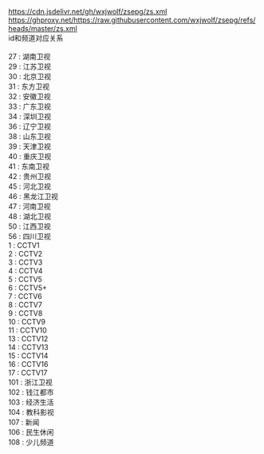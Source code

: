https://cdn.jsdelivr.net/gh/wxjwolf/zsepg/zs.xml
<br>
https://ghproxy.net/https://raw.githubusercontent.com/wxjwolf/zsepg/refs/heads/master/zs.xml
<br>
id和频道对应关系<br>
<br>
27 : 湖南卫视<br>
29 : 江苏卫视<br>
30 : 北京卫视<br>
31 : 东方卫视<br>
32 : 安徽卫视<br>
33 : 广东卫视<br>
34 : 深圳卫视<br>
36 : 辽宁卫视<br>
38 : 山东卫视<br>
39 : 天津卫视<br>
40 : 重庆卫视<br>
41 : 东南卫视<br>
42 : 贵州卫视<br>
45 : 河北卫视<br>
46 : 黑龙江卫视<br>
47 : 河南卫视<br>
48 : 湖北卫视<br>
50 : 江西卫视<br>
56 : 四川卫视<br>
1 : CCTV1<br>
2 : CCTV2<br>
3 : CCTV3<br>
4 : CCTV4<br>
5 : CCTV5<br>
6 : CCTV5+<br>
7 : CCTV6<br>
8 : CCTV7<br>
9 : CCTV8<br>
10 : CCTV9<br>
11 : CCTV10<br>
13 : CCTV12<br>
14 : CCTV13<br>
15 : CCTV14<br>
16 : CCTV16<br>
17 : CCTV17<br>
101 : 浙江卫视<br>
102 : 钱江都市<br>
103 : 经济生活<br>
104 : 教科影视<br>
107 : 新闻<br>
106 : 民生休闲<br>
108 : 少儿频道<br>
